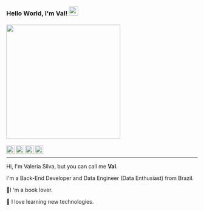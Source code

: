 ### Hello World, I'm Val!  <img src="https://github.com/TheDudeThatCode/TheDudeThatCode/blob/master/Assets/Earth.gif" width="24px">

#### <img src="https://user-images.githubusercontent.com/52939036/93025500-ea3d9e00-f5d4-11ea-92c4-9f567345c107.jpeg" width="300"> 

<a target="_blank" href="https://www.linkedin.com/in/valeria-cristina/">
  <img align="left" alt="LinkdeIN" width="22px" src="https://cdn.jsdelivr.net/npm/simple-icons@v3/icons/linkedin.svg" />
</a>
<a target="_blank" href="https://www.instagram.com/vvalcristina/">
  <img align="left" alt="Instagram" width="22px" src="https://cdn.jsdelivr.net/npm/simple-icons@v3/icons/instagram.svg" />
</a>
<a target="_blank" href="https://www.kaggle.com/vvalsilva">
  <img align="left" alt="Kaggle" width="22px" src= "https://cdn.jsdelivr.net/npm/simple-icons@v3/icons/kaggle.svg"/>
</a>
<a target="_blank" href="mailto:silvvavaleria@gmail.com">
  <img align="left" alt="Gmail" width="22px" src="https://cdn.jsdelivr.net/npm/simple-icons@v3/icons/gmail.svg" />
</a>
</br>

----

Hi, I'm Valeria Silva, but you can call me **Val**.

I'm a Back-End Developer and Data Engineer (Data Enthusiast) from Brazil. 

📕I 'm a book lover.

💫 I love learning new technologies.
